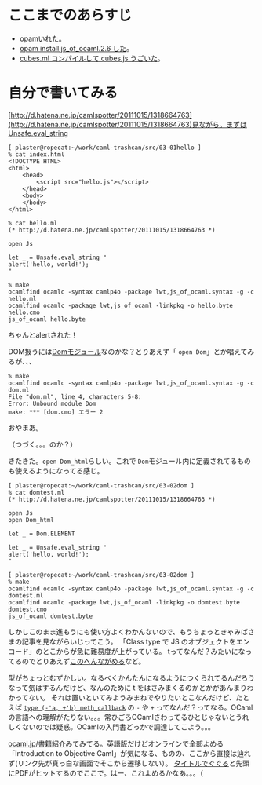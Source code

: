 # ここまでのあらすじ

* [opamいれた](00start.md)。
* [opam install js_of_ocaml.2.6 した](01opam-install-js_of_ocaml.md)。
* [cubes.ml コンパイルして cubes.js うごいた](02js_of_ocaml.md)。

# 自分で書いてみる

[http://d.hatena.ne.jp/camlspotter/20111015/1318664763](http://d.hatena.ne.jp/camlspotter/20111015/1318664763)見ながら。まずはUnsafe.eval_string

```
[ plaster@ropecat:~/work/caml-trashcan/src/03-01hello ]
% cat index.html 
<!DOCTYPE HTML>
<html>
	<head>
		<script src="hello.js"></script>
	</head>
	<body>
	</body>
</html>
```

```
% cat hello.ml
(* http://d.hatena.ne.jp/camlspotter/20111015/1318664763 *)

open Js

let _ = Unsafe.eval_string "
alert('hello, world!');
"
```

```
% make
ocamlfind ocamlc -syntax camlp4o -package lwt,js_of_ocaml.syntax -g -c hello.ml
ocamlfind ocamlc -package lwt,js_of_ocaml -linkpkg -o hello.byte hello.cmo
js_of_ocaml hello.byte
```

ちゃんとalertされた！

DOM扱うには[Domモジュール](http://ocsigen.org/js_of_ocaml/2.6/api/Dom)なのかな？とりあえず「 <code>open Dom</code>」とか唱えてみるが、、、

```
% make
ocamlfind ocamlc -syntax camlp4o -package lwt,js_of_ocaml.syntax -g -c dom.ml
File "dom.ml", line 4, characters 5-8:
Error: Unbound module Dom
make: *** [dom.cmo] エラー 2
```

おやまあ。

（つづく。。。のか？）

きたきた。`open Dom_html`らしい。これで `Dom`モジュール内に定義されてるものも使えるようになってる感じ。

```
[ plaster@ropecat:~/work/caml-trashcan/src/03-02dom ]
% cat domtest.ml 
(* http://d.hatena.ne.jp/camlspotter/20111015/1318664763 *)

open Js
open Dom_html

let _ = Dom.ELEMENT

let _ = Unsafe.eval_string "
alert('hello, world!');
"
```

```
[ plaster@ropecat:~/work/caml-trashcan/src/03-02dom ]
% make
ocamlfind ocamlc -syntax camlp4o -package lwt,js_of_ocaml.syntax -g -c domtest.ml
ocamlfind ocamlc -package lwt,js_of_ocaml -linkpkg -o domtest.byte domtest.cmo
js_of_ocaml domtest.byte
```

しかしこのまま進もうにも使い方よくわかんないので、もうちょっときゃみばさまの記事を見ながらいじってこう。
「Class type で JS のオブジェクトをエンコード」のとこからが急に難易度が上がっている。
tってなんだ？みたいになってるのでとりあえず[このへんながめる](http://ocsigen.org/js_of_ocaml/2.6/api/Js#2_TypesforspecifyingmethodandpropertiesofJavascriptobjects)など。

型がちょっとむずかしい。なるべくかんたんになるようにつくられてるんだろうなって気はするんだけど、なんのために t をはさみまくるのかとかがあんまりわかってない。
それは置いといてみようみまねでやりたいとこなんだけど、たとえば
[`type (-'a, +'b) meth_callback`](http://ocsigen.org/js_of_ocaml/2.6/api/Js#TYPEconstr) の `-` や `+` ってなんだ？ってなる。OCamlの言語への理解がたりない。。。常ひごろOCamlさわってるひとじゃないとうれしくないのでは疑惑。OCamlの入門書どっかで調達してこよう。。。

[ocaml.jp/書籍紹介](http://ocaml.jp/%E6%9B%B8%E7%B1%8D%E7%B4%B9%E4%BB%8B)みてみてる。英語版だけどオンラインで全部よめる「Introduction to Objective Caml」が気になる、ものの、ここから直接は辿れず(リンク先が真っ白な画面でそこから遷移しない）。
[タイトルでぐぐる](https://www.google.co.jp/search?q=Introduction+to+Objective+Caml)と先頭にPDFがヒットするのでここで。はー、これよめるかなあ。。。（
